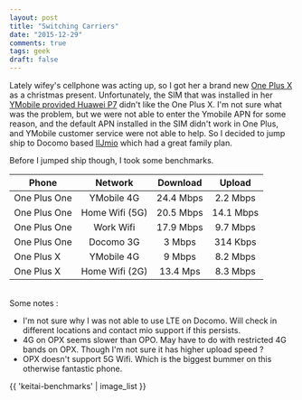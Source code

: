 ```yaml
---
layout: post
title: "Switching Carriers"
date: "2015-12-29"
comments: true
tags: geek
draft: false
---
```


Lately wifey's cellphone was acting up, so I got her a brand new [One Plus X](https://oneplus.net/x) as a christmas present.
Unfortunately, the SIM that was installed in her [YMobile provided Huawei P7](http://www.ymobile.jp/lineup/302hw/) didn't
like the One Plus X.
I'm not sure what was the problem, but we were not able to enter the Ymobile APN for some reason, and the default APN installed
in the SIM didn't work in One Plus, and YMobile customer service were not able to help. So I decided to jump ship to Docomo
based [IIJmio](https://www.iijmio.jp/hdd/miofone/) which had a great family plan.

Before I jumped ship though, I took some benchmarks.

| Phone | Network | Download | Upload |
|------|:-------:|:--------:|:------:|
| One Plus One | YMobile 4G | 24.4 Mbps | 2.2 Mbps |
| One Plus One | Home Wifi (5G) | 20.5 Mbps | 14.1 Mbps |
| One Plus One | Work Wifi | 17.9 Mbps | 9.7 Mbps |
| One Plus One | Docomo 3G | 3 Mbps | 314 Kbps |
| One Plus X | YMobile 4G | 9 Mbps | 8.2 Mbps |
| One Plus X | Home Wifi (2G) | 13.4 Mps | 8.3 Mbps |

<br/>
Some notes :

* I'm not sure why I was not able to use LTE on Docomo. Will check in different locations and contact mio support
if this persists.
* 4G on OPX seems slower than OPO. May have to do with restricted 4G bands on OPX. Though I'm not sure it has higher
upload speed ?
* OPX doesn't support 5G Wifi. Which is the biggest bummer on this otherwise fantastic phone.

{{ 'keitai-benchmarks' | image_list }}
